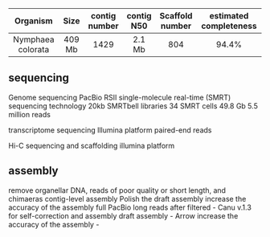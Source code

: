 | Organism | Size | contig<br>number | contig<br>N50 | Scaffold<br>number | estimated completeness | 
| :------------: | :------------: |  :------------: | :------------: | :------------: | :------------: | 
|Nymphaea colorata|409 Mb| 1429 | 2.1 Mb| 804 | 94.4%

## sequencing
Genome sequencing
PacBio RSII single-molecule real-time (SMRT) sequencing technology
20kb SMRTbell libraries
34 SMRT cells
49.8 Gb 5.5 million reads

transcriptome sequencing 
Illumina platform 
paired-end reads

Hi-C sequencing and scaffolding 
illumina platform

## assembly
remove organellar DNA, reads of poor quality or short length, and chimaeras 
contig-level assembly 
Polish the draft assembly
increase the accuracy of the assembly
full PacBio long reads after filtered - Canu v.1.3 for self-correction and assembly 
draft assembly - Arrow
increase the accuracy of the assembly - 

<!--stackedit_data:
eyJoaXN0b3J5IjpbLTM2MTk5NTA5NSwtMzQyODE0NTAxLDEwMz
g5Nzc3NzEsMjAzNDMwMDE5NCwtNzI2MjgxMTAxLDYzMzUxNTIx
MCwxMzU2MTg0MjUxLC0xNTM0MjcyMTgxLDE0OTUxMDU0MjAsLT
IwMzc1Mjc0MiwtMTUwNDMzNDExMywtNjQ2NDg1NDMxLDQ5Nzgx
ODgxMF19
-->
